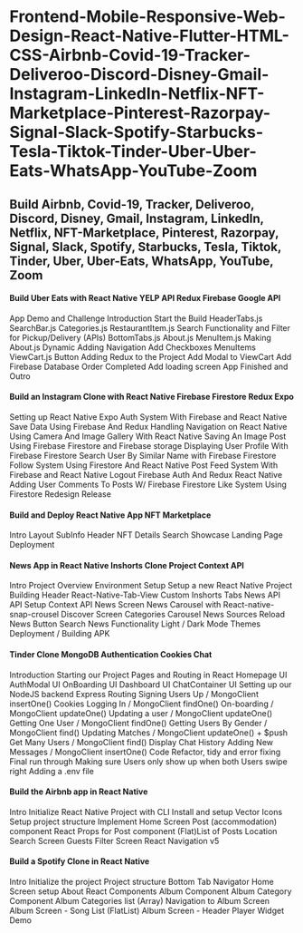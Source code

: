 # Frontend-Mobile-Responsive-Web-Design-React-Native-Flutter-HTML-CSS-Airbnb-Covid-19-Tracker-Deliveroo-Discord-Disney-Gmail-Instagram-LinkedIn-Netflix-NFT-Marketplace-Pinterest-Razorpay-Signal-Slack-Spotify-Starbucks-Tesla-Tiktok-Tinder-Uber-Uber-Eats-WhatsApp-YouTube-Zoom
## Build Airbnb, Covid-19, Tracker, Deliveroo, Discord, Disney, Gmail, Instagram, LinkedIn, Netflix, NFT-Marketplace, Pinterest, Razorpay, Signal, Slack, Spotify, Starbucks, Tesla, Tiktok, Tinder, Uber, Uber-Eats, WhatsApp, YouTube, Zoom

#### Build Uber Eats with React Native YELP API Redux Firebase Google API
App Demo and Challenge Introduction 
Start the Build
HeaderTabs.js
SearchBar.js
Categories.js
RestaurantItem.js
Search Functionality and Filter for Pickup/Delivery (APIs)
BottomTabs.js
About.js
MenuItem.js
Making About.js Dynamic
Adding Navigation
Add Checkboxes MenuItems
ViewCart.js Button
Adding Redux to the Project 
Add Modal to ViewCart
Add Firebase Database
Order Completed
Add loading screen
App Finished and Outro

#### Build an Instagram Clone with React Native Firebase Firestore Redux Expo
Setting up React Native Expo
Auth System With Firebase and React Native
Save Data Using Firebase And Redux
Handling Navigation on React Native
Using Camera And Image Gallery With React Native
Saving An Image Post Using Firebase Firestore and Firebase storage
Displaying User Profile With Firebase Firestore
Search User By Similar Name with Firebase Firestore
Follow System Using Firestore And React Native
Post Feed System With Firebase and React Native
Logout Firebase Auth And Redux React Native
Adding User Comments To Posts W/ Firebase Firestore
Like System Using Firestore
Redesign Release

#### Build and Deploy React Native App NFT Marketplace
Intro
Layout
SubInfo
Header
NFT Details
Search
Showcase Landing Page
Deployment

#### News App in React Native Inshorts Clone Project Context API
Intro
Project Overview
Environment Setup
Setup a new React Native Project
Building Header
React-Native-Tab-View
Custom Inshorts Tabs
News API
API Setup
Context API
News Screen
News Carousel with React-native-snap-crousel
Discover Screen
Categories Carousel
News Sources
Reload News Button
Search News Functionality
Light / Dark Mode Themes
Deployment / Building APK

#### Tinder Clone MongoDB Authentication Cookies Chat
Introduction
Starting our Project
Pages and Routing in React
Homepage UI
AuthModal UI
OnBoarding UI
Dashboard UI
ChatContainer UI
Setting up our NodeJS backend
Express Routing
Signing Users Up / MongoClient insertOne()
Cookies
Logging In / MongoClient findOne()
On-boarding / MongoClient updateOne()
Updating a user / MongoClient updateOne()
Getting One User / MongoClient findOne()
Getting Users By Gender / MongoClient find()
Updating Matches / MongoClient updateOne() + $push
Get Many Users / MongoClient find()
Display Chat History
Adding New Messages / MongoClient insertOne()
Code Refactor, tidy and error fixing
Final run through
Making sure Users only show up when both Users swipe right
Adding a .env file

#### Build the Airbnb app in React Native
Intro
Initialize React Native Project with CLI
Install and setup Vector Icons
Setup project structure
Implement Home Screen
Post (accommodation) component
React Props for Post component
(Flat)List of Posts
Location Search Screen
Guests Filter Screen
React Navigation v5

#### Build a Spotify Clone in React Native
Intro
Initialize the project
Project structure
Bottom Tab Navigator
Home Screen setup
About React Components
Album Component
Album Category Component
Album Categories list (Array)
Navigation to Album Screen
Album Screen - Song List (FlatList)
Album Screen - Header
Player Widget
Demo
